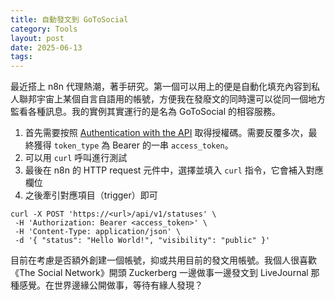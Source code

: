 ```yaml
---
title: 自動發文到 GoToSocial
category: Tools
layout: post
date: 2025-06-13
tags:
---
```

最近搭上 n8n 代理熱潮，著手研究。第一個可以用上的便是自動化填充內容到私人聯邦宇宙上某個自言自語用的帳號，方便我在發廢文的同時還可以從同一個地方監看各種訊息。我的實例其實運行的是名為 GoToSocial 的相容服務。

1. 首先需要按照 [Authentication with the API](https://docs.gotosocial.org/en/latest/api/authentication/) 取得授權碼。需要反覆多次，最終獲得 `token_type` 為 Bearer 的一串 `access_token`。
2. 可以用 `curl` 呼叫進行測試
3. 最後在 n8n 的 HTTP request 元件中，選擇並填入 `curl` 指令，它會補入對應欄位
4. 之後牽引對應項目（trigger）即可

``` shell
curl -X POST 'https://<url>/api/v1/statuses' \
 -H 'Authorization: Bearer <access_token>' \
 -H 'Content-Type: application/json' \
 -d '{ "status": "Hello World!", "visibility": "public" }'
```

目前在考慮是否額外創建一個帳號，抑或共用目前的發文用帳號。我個人很喜歡《The Social Network》開頭 Zuckerberg 一邊做事一邊發文到 LiveJournal 那種感覺。在世界邊緣公開做事，等待有緣人發現？